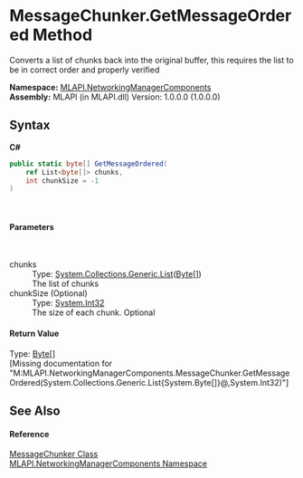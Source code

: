# MessageChunker.GetMessageOrdered Method 
 

Converts a list of chunks back into the original buffer, this requires the list to be in correct order and properly verified

**Namespace:**&nbsp;<a href="N_MLAPI_NetworkingManagerComponents">MLAPI.NetworkingManagerComponents</a><br />**Assembly:**&nbsp;MLAPI (in MLAPI.dll) Version: 1.0.0.0 (1.0.0.0)

## Syntax

**C#**<br />
``` C#
public static byte[] GetMessageOrdered(
	ref List<byte[]> chunks,
	int chunkSize = -1
)
```

<br />

#### Parameters
&nbsp;<dl><dt>chunks</dt><dd>Type: <a href="http://msdn2.microsoft.com/en-us/library/6sh2ey19" target="_blank">System.Collections.Generic.List</a>(<a href="http://msdn2.microsoft.com/en-us/library/yyb1w04y" target="_blank">Byte</a>[])<br />The list of chunks</dd><dt>chunkSize (Optional)</dt><dd>Type: <a href="http://msdn2.microsoft.com/en-us/library/td2s409d" target="_blank">System.Int32</a><br />The size of each chunk. Optional</dd></dl>

#### Return Value
Type: <a href="http://msdn2.microsoft.com/en-us/library/yyb1w04y" target="_blank">Byte</a>[]<br />\[Missing <returns> documentation for "M:MLAPI.NetworkingManagerComponents.MessageChunker.GetMessageOrdered(System.Collections.Generic.List{System.Byte[]}@,System.Int32)"\]

## See Also


#### Reference
<a href="T_MLAPI_NetworkingManagerComponents_MessageChunker">MessageChunker Class</a><br /><a href="N_MLAPI_NetworkingManagerComponents">MLAPI.NetworkingManagerComponents Namespace</a><br />